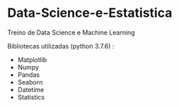 # Data-Science-e-Estatistica

Treino de Data Science e Machine Learning 

Bibliotecas utilizadas (python 3.7.6) :

   - Matplotlib
   - Numpy
   - Pandas
   - Seaborn
   - Datetime
   - Statistics
    
